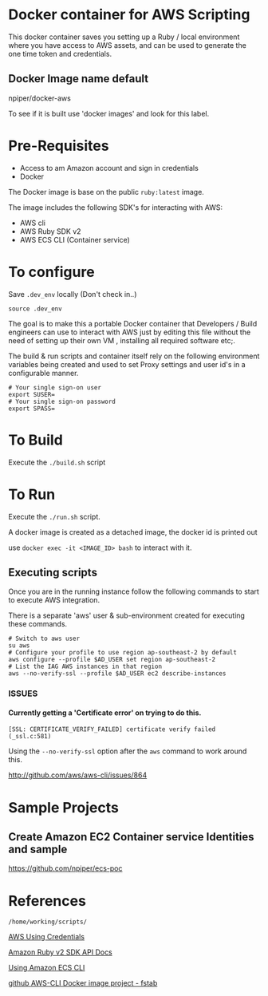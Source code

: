 # Docker container for AWS Scripting

This docker container saves you setting up a Ruby / local environment where you have access to AWS assets, and can be used to generate the one time token and credentials.


## Docker Image name default

npiper/docker-aws

To see if it is built use 'docker images' and look for this label.

# Pre-Requisites
 * Access to am Amazon account and sign in credentials
 * Docker

The Docker image is base on the public `ruby:latest` image.

The image includes the following SDK's for interacting with AWS:

* AWS cli
* AWS Ruby SDK v2
* AWS ECS CLI (Container service)
# To configure

Save `.dev_env` locally (Don't check in..)

`source .dev_env`

The goal is to make this a portable Docker container that Developers / Build engineers can use to interact with AWS just by editing this file without the need of setting up their own VM , installing all required software etc;.

The build & run scripts and container itself rely on the following environment variables being created and used to set Proxy settings and user id's in a configurable manner.

```
# Your single sign-on user
export SUSER=
# Your single sign-on password
export SPASS=
```



# To Build

Execute the `./build.sh` script


# To Run

Execute the `./run.sh` script.

A docker image is created as a detached image, the docker id is printed out

use `docker exec -it <IMAGE_ID> bash` to interact with it.

## Executing scripts

Once you are in the running instance follow the following commands to start to execute AWS integration.

There is a separate 'aws' user & sub-environment created for executing these commands.

```
# Switch to aws user
su aws
# Configure your profile to use region ap-southeast-2 by default
aws configure --profile $AD_USER set region ap-southeast-2
# List the IAG AWS instances in that region
aws --no-verify-ssl --profile $AD_USER ec2 describe-instances
```
### ISSUES 
 
#### Currently getting a 'Certificate error' on trying to do this.

```
[SSL: CERTIFICATE_VERIFY_FAILED] certificate verify failed (_ssl.c:581)
```

Using the `--no-verify-ssl` option after the `aws` command to work around this.

http://github.com/aws/aws-cli/issues/864


# Sample Projects

## Create Amazon EC2 Container service Identities and sample 

https://github.com/npiper/ecs-poc

# References

`/home/working/scripts/`

[AWS Using Credentials](https://blogs.aws.amazon.com/security/post/Tx3D6U6WSFGOK2H/A-New-and-Standardized-Way-to-Manage-Credentials-in-the-AWS-SDKs)

[Amazon Ruby v2 SDK API Docs](http://docs.aws.amazon.com/sdkforruby/api/top-level-namespace.html)

[Using Amazon ECS CLI](http://docs.aws.amazon.com/AmazonECS/latest/developerguide/ECS_CLI.html)


[github AWS-CLI Docker image project - fstab ](https://github.com/fstab/docker-aws-cli)
